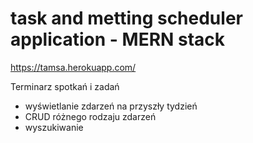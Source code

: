 # task and metting scheduler application - MERN stack
https://tamsa.herokuapp.com/ 

Terminarz spotkań i zadań 
- wyświetlanie zdarzeń na przyszły tydzień
- CRUD różnego rodzaju zdarzeń
- wyszukiwanie
